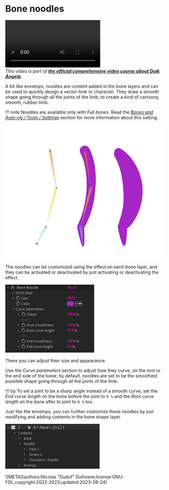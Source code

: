 # Bone noodles

![RXLAB_VIDEO](https://rxlaboratory.org/wp-content/uploads/rx-videos/Duik17_C05_Noodles__EN_720.mp4)  
*This video is part of [__the official comprehensive video course about Duik Ángela__](https://rxlaboratory.org/product/the-official-comprehensive-video-course-about-duik-angela/)*

A bit like envelops, noodles are content added in the bone layers and can be used to quickly design a vector limb or character. They draw a smooth shape going through all the joints of the limb, to create a kind of cartoony, smooth, rubber limb.

!!! note
    Noodles are available only with *Full bones*. Read the [*Bones and Auto-rig / Tools / Settings*](tools/settings.md) section for more information about this setting.

![](../../img/duik/bones/noodles.png)

The noodles can be customized using the effect on each bone layer, and they can be activated or deactivated by just activating or deactivating the effect.

![](../../img/duik/bones/noodle_effect.png)

There you can adjust their size and appearance.

Use the *Curve parameters* section to adjust how they curve, on the root or the end side of the bone; by default, noodles are set to be the smoothest possible shape going through all the joints of the limb.

!!! tip
    To set a joint to be a sharp angle instead of a smooth curve, set the *End curve length* on the bone before the joint to `0 %` and the *Root curve length* on the bone after to joint to `0 %` too.

Just like the envelops, you can further customize these noodles by just modifying and adding contents in the bone shape layer.

![](../../img/duik/bones/noodle_content.png)

![META](authors:Nicolas "Duduf" Dufresne;license:GNU-FDL;copyright:2022-2023;updated:2023-08-24)
